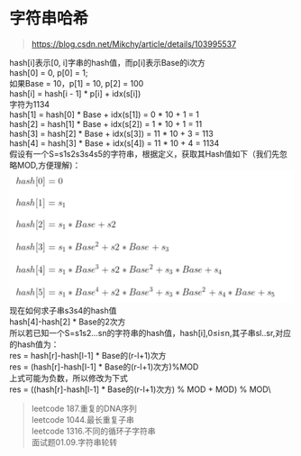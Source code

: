 # 字符串哈希
> https://blog.csdn.net/Mikchy/article/details/103995537

hash[i]表示[0, i]字串的hash值，而p[i]表示Base的i次方\
hash[0] = 0, p[0] = 1;\
如果Base = 10，p[1] = 10, p[2] = 100\
hash[i] = hash[i - 1] * p[i] + idx(s[i])\
字符为1134\
hash[1] = hash[0] * Base + idx(s[1]) = 0 * 10 + 1 = 1\
hash[2] = hash[1] * Base + idx(s[2]) = 1 * 10 + 1 = 11\
hash[3] = hash[2] * Base + idx(s[3]) = 11 * 10 + 3 = 113\
hash[4] = hash[3] * Base + idx(s[4]) = 11 * 10 + 4 = 1134\
假设有一个S=s1s2s3s4s5的字符串，根据定义，获取其Hash值如下（我们先忽略MOD,方便理解)：\
![img.png](img.png)\
现在如何求子串s3s4的hash值\
hash[4]-hash[2] * Base的2次方\
所以若已知一个S=s1s2...sn的字符串的hash值，hash[i],0≤i≤n,其子串sl..sr,对应的hash值为：\
res = hash[r]-hash[l-1] * Base的(r-l+1)次方\
res = (hash[r]-hash[l-1] * Base的(r-l+1)次方)%MOD\
上式可能为负数，所以修改为下式\
res = ((hash[r]-hash[l-1] * Base的(r-l+1)次方) % MOD + MOD) % MOD\
 

> leetcode 187.重复的DNA序列\
leetcode 1044.最长重复子串\
leetcode 1316.不同的循环子字符串\
面试题01.09.字符串轮转